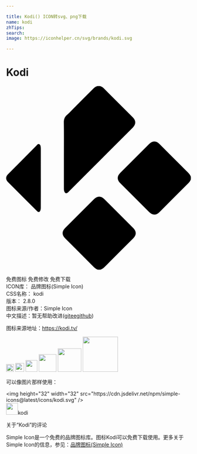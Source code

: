 ```yaml
---

title: Kodi() ICON转svg、png下载
name: kodi
zhTips: 
search: 
image: https://iconhelper.cn/svg/brands/kodi.svg

---
```


# Kodi  <small style="font-size: 60%;font-weight: 100"></small>

<div id="svg" class="svg-wrap">
<svg role="img" viewBox="0 0 24 24" xmlns="http://www.w3.org/2000/svg"><title>Kodi icon</title><path d="M12.03.047c-.226 0-.452.107-.669.324-.922.922-1.842 1.845-2.763 2.768-.233.233-.455.48-.703.695-.31.267-.405.583-.399.988.02 1.399.008 2.799.008 4.198 0 1.453-.002 2.907 0 4.36 0 .11.002.223.03.327.087.337.303.393.546.15 1.31-1.31 2.618-2.622 3.928-3.933l4.449-4.453c.43-.431.43-.905 0-1.336L12.697.37c-.216-.217-.442-.324-.668-.324zm7.224 7.23c-.223 0-.445.104-.65.309L14.82 11.37c-.428.429-.427.895 0 1.322l3.76 3.766c.44.44.908.44 1.346.002 1.215-1.216 2.427-2.433 3.644-3.647.182-.18.353-.364.43-.615v-.33c-.077-.251-.246-.436-.428-.617-1.224-1.22-2.443-2.445-3.666-3.668-.205-.205-.429-.307-.652-.307zM4.18 7.611c-.086.014-.145.094-.207.157L.209 11.572c-.28.284-.278.677.004.96l2.043 2.046c.59.59 1.177 1.182 1.767 1.772.169.168.33.139.416-.084.044-.114.062-.242.063-.364.004-1.283.004-2.567.004-3.851h-.002V8.184c0-.085-.01-.169-.022-.252-.019-.135-.072-.258-.207-.309a.186.186 0 0 0-.095-.012zm7.908 6.838c-.224 0-.447.106-.656.315L7.66 18.537c-.433.434-.433.899.002 1.334 1.215 1.216 2.43 2.43 3.643 3.649.18.18.361.354.611.433h.33c.244-.069.423-.226.598-.402 1.222-1.23 2.45-2.453 3.676-3.68.43-.43.427-.905-.004-1.338l-3.772-3.773c-.208-.208-.432-.311-.656-.31z"/></svg>
</div>
<detail full-name='kodi'></detail>

<div class="detail-page">
<p>
<span><span class="badge-success badge">免费图标</span> <span class="badge-success badge">免费修改</span>  <span class="badge-success badge">免费下载</span> </span>
<br/>
<span>
ICON库：
<span class="badge-secondary badge">品牌图标(Simple Icon)</span> 
</span>
<br/>
<span>
CSS名称：
<span class="badge-secondary badge">kodi</span> 
</span>

<br/>
<span>
版本：
<span class="badge-secondary badge">2.8.0</span> 
</span>
<br/>
<span>图标来源/作者：<span class="badge-light badge">Simple Icon</span></span> 
<br/>
<span class="zh-detail">中文描述：暂无<span class="help-link"><span>帮助改进</span>(<a href="https://gitee.com/liuwave/icon-helper/edit/master/json/brands/kodi.json" target="_blank" rel="noopener noreferrer">gitee</a><a href="https://github.com/liuwave/icon-helper/edit/master/json/brands/kodi.json" target="_blank" rel="noopener noreferrer">github</a></span>)</span><br/>
</p>
</div><div class="description description alert alert-light"><p>图标来源地址：<a href="https://kodi.tv/" target="_blank" rel="noopener noreferrer">https://kodi.tv/</a></p></div>
<div class="alert alert-dark">
<img height="21" width="21" src="https://cdn.jsdelivr.net/npm/simple-icons@latest/icons/kodi.svg" />
<img height="24" width="24" src="https://cdn.jsdelivr.net/npm/simple-icons@latest/icons/kodi.svg" />
<img height="32" width="32" src="https://cdn.jsdelivr.net/npm/simple-icons@latest/icons/kodi.svg" />
<img height="48" width="48" src="https://cdn.jsdelivr.net/npm/simple-icons@latest/icons/kodi.svg" />
<img height="64" width="64" src="https://cdn.jsdelivr.net/npm/simple-icons@latest/icons/kodi.svg" />
<img height="96" width="96" src="https://cdn.jsdelivr.net/npm/simple-icons@latest/icons/kodi.svg" />

</div>
<div>
  <p>可以像图片那样使用：    
  </p>
  <div class="alert alert-primary" style="font-size: 14px">
    &lt;img height="32" width="32" src="https://cdn.jsdelivr.net/npm/simple-icons@latest/icons/kodi.svg" /&gt;
    <copy-btn content='<img height="32" width="32" src="https://cdn.jsdelivr.net/npm/simple-icons@latest/icons/kodi.svg" />'></copy-btn>
  </div>
  <div class="alert alert-secondary">
    <img height="32" width="32" src="https://cdn.jsdelivr.net/npm/simple-icons@latest/icons/kodi.svg" />kodi
    <copy-btn content="kodi" btn-title="复制图标名称"></copy-btn>
  </div>
</div>

<Vssue title="关于“Kodi”的评论" >关于“Kodi”的评论</Vssue>


<div><p>Simple Icon是一个免费的品牌图标库。图标Kodi可以免费下载使用。更多关于  Simple Icon的信息，参见：<a target="_blank" href="https://iconhelper.cn/brands.html">品牌图标(Simple Icon)</a>
</p></div>
